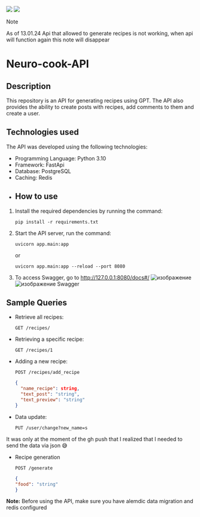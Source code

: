 <img src=https://img.shields.io/badge/python-3.10-violet> <img src=https://img.shields.io/badge/style-black-green>
> [!Note]
>As of 13.01.24 Api that allowed to generate recipes is not working, when api will function again this note will disappear
# Neuro-cook-API 
## Description
This repository is an API for generating recipes using GPT. 
The API also provides the ability to create posts with recipes, add comments to them and create a user.
## Technologies used
The API was developed using the following technologies:
- Programming Language: Python 3.10
- Framework: FastApi
- Database: PostgreSQL
- Caching: Redis
- ## How to use
1. Install the required dependencies by running the command:
   ```
   pip install -r requirements.txt
   ```
2. Start the API server, run the command:
   ```
   uvicorn app.main:app
   ```
   or
   ```
   uvicorn app.main:app --reload --port 8080
   ```

3. To access Swagger, go to http://127.0.0.1:8080/docs#/
  ![изображение](https://github.com/ded2322/Neuro-cook-API/assets/151318767/56fa6e4d-22a8-45bb-8415-640faaecef1d)
  ![изображение](https://github.com/ded2322/Neuro-cook-API/assets/151318767/86fd7ea2-e54e-4942-bd36-1742417ccf6c)
  Swagger
## Sample Queries
- Retrieve all recipes:
  ```http
  GET /recipes/
  ```
- Retrieving a specific recipe:
  ```http
  GET /recipes/1
  ```
- Adding a new recipe:
  ```http
  POST /recipes/add_recipe
  ```
  ```json
  {
    "name_recipe": string,
    "text_post": "string",
    "text_preview": "string"
  }
  ```
- Data update:
  ```http.
  PUT /user/change?new_name=s
  ```
It was only at the moment of the gh push that I realized that I needed to send the data via json 😅 
- Recipe generation
  ```http
  POST /generate
  ```
  ```json
  {
  "food": "string"
  }
  ```
**Note:** Before using the API, make sure you have alemdic data migration and redis configured
